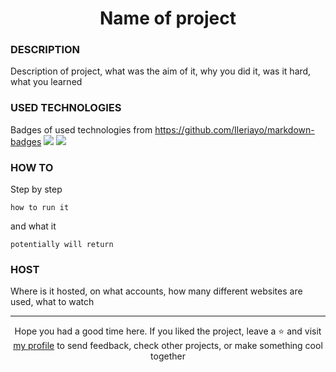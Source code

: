 # <div align="center">Name of project</div>
### DESCRIPTION

Description of project, what was the aim of it, why you did it, was it hard, what you learned

### USED TECHNOLOGIES
Badges of used technologies from https://github.com/Ileriayo/markdown-badges
<img src="link to badge"/> <img src="link to badge"/>

### HOW TO
Step by step
````
how to run it
````
and what it 
````
potentially will return
````
### HOST

Where is it hosted, on what accounts, how many different websites are used, what to watch
***

<div align="center">Hope you had a good time here. If you liked the project, leave a ⭐ and visit <a href="https://github.com/ArziPL">my profile</a> to send feedback, check other projects, or make something cool together</p></div> 

